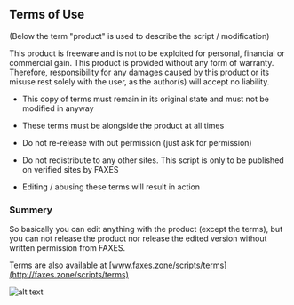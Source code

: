 ## Terms of Use

(Below the term "product" is used to describe the script / modification)

This product is freeware and is not to be exploited for personal, financial or commercial gain. This product is provided without any form of warranty.
Therefore, responsibility for any damages caused by this product or its misuse rest solely with the user, as the author(s) will accept no liability.

- This copy of terms must remain in its original state and must not be modified in anyway

- These terms must be alongside the product at all times

- Do not re-release with out permission (just ask for permission)

- Do not redistribute to any other sites. This script is only to be published on verified sites by FAXES

- Editing / abusing these terms will result in action

### Summery
So basically you can edit anything with the product (except the terms), but you can not release the product nor release the edited version without written permission from FAXES. 

Terms are also available at 
[www.faxes.zone/scripts/terms](http://faxes.zone/scripts/terms)


![alt text](http://faxes.zone/TOSlogos/FAXES%20ToUSML.png "FAXES ToU Icon")

